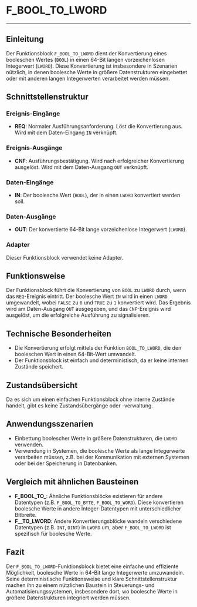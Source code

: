 # F_BOOL_TO_LWORD

* * * * * * * * * *
## Einleitung
Der Funktionsblock `F_BOOL_TO_LWORD` dient der Konvertierung eines booleschen Wertes (`BOOL`) in einen 64-Bit langen vorzeichenlosen Integerwert (`LWORD`). Diese Konvertierung ist insbesondere in Szenarien nützlich, in denen boolesche Werte in größere Datenstrukturen eingebettet oder mit anderen langen Integerwerten verarbeitet werden müssen.

## Schnittstellenstruktur
### **Ereignis-Eingänge**
- **REQ**: Normaler Ausführungsanforderung. Löst die Konvertierung aus. Wird mit dem Daten-Eingang `IN` verknüpft.

### **Ereignis-Ausgänge**
- **CNF**: Ausführungsbestätigung. Wird nach erfolgreicher Konvertierung ausgelöst. Wird mit dem Daten-Ausgang `OUT` verknüpft.

### **Daten-Eingänge**
- **IN**: Der boolesche Wert (`BOOL`), der in einen `LWORD` konvertiert werden soll.

### **Daten-Ausgänge**
- **OUT**: Der konvertierte 64-Bit lange vorzeichenlose Integerwert (`LWORD`).

### **Adapter**
Dieser Funktionsblock verwendet keine Adapter.

## Funktionsweise
Der Funktionsblock führt die Konvertierung von `BOOL` zu `LWORD` durch, wenn das `REQ`-Ereignis eintritt. Der boolesche Wert `IN` wird in einen `LWORD` umgewandelt, wobei `FALSE` zu `0` und `TRUE` zu `1` konvertiert wird. Das Ergebnis wird am Daten-Ausgang `OUT` ausgegeben, und das `CNF`-Ereignis wird ausgelöst, um die erfolgreiche Ausführung zu signalisieren.

## Technische Besonderheiten
- Die Konvertierung erfolgt mittels der Funktion `BOOL_TO_LWORD`, die den booleschen Wert in einen 64-Bit-Wert umwandelt.
- Der Funktionsblock ist einfach und deterministisch, da er keine internen Zustände speichert.

## Zustandsübersicht
Da es sich um einen einfachen Funktionsblock ohne interne Zustände handelt, gibt es keine Zustandsübergänge oder -verwaltung.

## Anwendungsszenarien
- Einbettung boolescher Werte in größere Datenstrukturen, die `LWORD` verwenden.
- Verwendung in Systemen, die boolesche Werte als lange Integerwerte verarbeiten müssen, z.B. bei der Kommunikation mit externen Systemen oder bei der Speicherung in Datenbanken.

## Vergleich mit ähnlichen Bausteinen
- **F_BOOL_TO_<TYPE>**: Ähnliche Funktionsblöcke existieren für andere Datentypen (z.B. `F_BOOL_TO_BYTE`, `F_BOOL_TO_WORD`). Diese konvertieren boolesche Werte in andere Integer-Datentypen mit unterschiedlicher Bitbreite.
- **F_<TYPE>_TO_LWORD**: Andere Konvertierungsblöcke wandeln verschiedene Datentypen (z.B. `INT`, `DINT`) in `LWORD` um, aber `F_BOOL_TO_LWORD` ist spezifisch für boolesche Werte.

## Fazit
Der `F_BOOL_TO_LWORD`-Funktionsblock bietet eine einfache und effiziente Möglichkeit, boolesche Werte in 64-Bit lange Integerwerte umzuwandeln. Seine deterministische Funktionsweise und klare Schnittstellenstruktur machen ihn zu einem nützlichen Baustein in Steuerungs- und Automatisierungssystemen, insbesondere dort, wo boolesche Werte in größere Datenstrukturen integriert werden müssen.